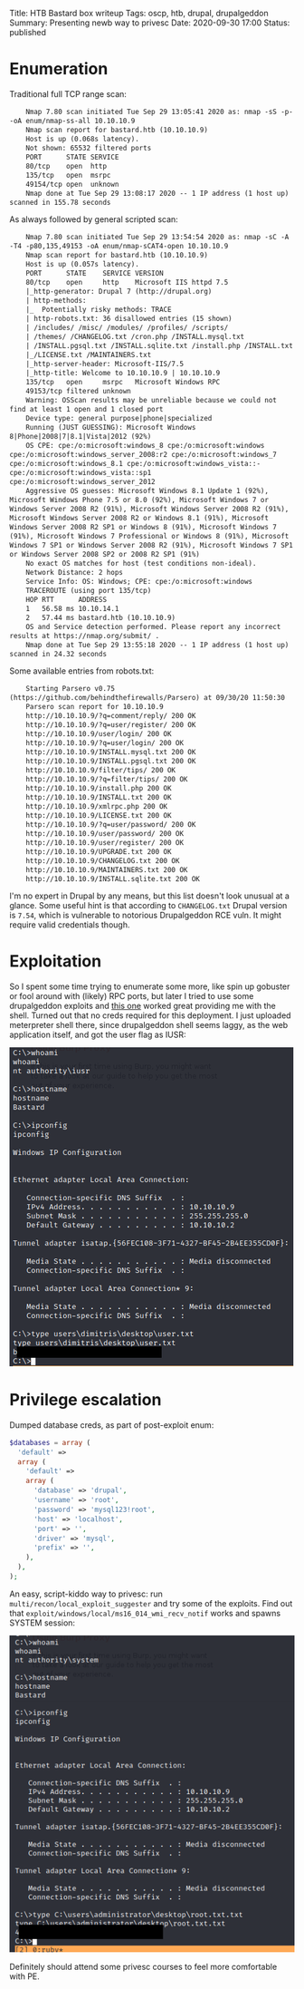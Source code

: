 Title: HTB Bastard box writeup
Tags: oscp, htb, drupal, drupalgeddon
Summary: Presenting newb way to privesc
Date: 2020-09-30 17:00
Status: published

# Enumeration
Traditional full TCP range scan:
```text
    Nmap 7.80 scan initiated Tue Sep 29 13:05:41 2020 as: nmap -sS -p- -oA enum/nmap-ss-all 10.10.10.9
    Nmap scan report for bastard.htb (10.10.10.9)
    Host is up (0.068s latency).
    Not shown: 65532 filtered ports
    PORT      STATE SERVICE
    80/tcp    open  http
    135/tcp   open  msrpc
    49154/tcp open  unknown
    Nmap done at Tue Sep 29 13:08:17 2020 -- 1 IP address (1 host up) scanned in 155.78 seconds
```
As always followed by general scripted scan:
```text
    Nmap 7.80 scan initiated Tue Sep 29 13:54:54 2020 as: nmap -sC -A -T4 -p80,135,49153 -oA enum/nmap-sCAT4-open 10.10.10.9
    Nmap scan report for bastard.htb (10.10.10.9)
    Host is up (0.057s latency).
    PORT      STATE    SERVICE VERSION
    80/tcp    open     http    Microsoft IIS httpd 7.5
    |_http-generator: Drupal 7 (http://drupal.org)
    | http-methods: 
    |_  Potentially risky methods: TRACE
    | http-robots.txt: 36 disallowed entries (15 shown)
    | /includes/ /misc/ /modules/ /profiles/ /scripts/ 
    | /themes/ /CHANGELOG.txt /cron.php /INSTALL.mysql.txt 
    | /INSTALL.pgsql.txt /INSTALL.sqlite.txt /install.php /INSTALL.txt 
    |_/LICENSE.txt /MAINTAINERS.txt
    |_http-server-header: Microsoft-IIS/7.5
    |_http-title: Welcome to 10.10.10.9 | 10.10.10.9
    135/tcp   open     msrpc   Microsoft Windows RPC
    49153/tcp filtered unknown
    Warning: OSScan results may be unreliable because we could not find at least 1 open and 1 closed port
    Device type: general purpose|phone|specialized
    Running (JUST GUESSING): Microsoft Windows 8|Phone|2008|7|8.1|Vista|2012 (92%)
    OS CPE: cpe:/o:microsoft:windows_8 cpe:/o:microsoft:windows cpe:/o:microsoft:windows_server_2008:r2 cpe:/o:microsoft:windows_7 cpe:/o:microsoft:windows_8.1 cpe:/o:microsoft:windows_vista::- cpe:/o:microsoft:windows_vista::sp1 cpe:/o:microsoft:windows_server_2012
    Aggressive OS guesses: Microsoft Windows 8.1 Update 1 (92%), Microsoft Windows Phone 7.5 or 8.0 (92%), Microsoft Windows 7 or Windows Server 2008 R2 (91%), Microsoft Windows Server 2008 R2 (91%), Microsoft Windows Server 2008 R2 or Windows 8.1 (91%), Microsoft Windows Server 2008 R2 SP1 or Windows 8 (91%), Microsoft Windows 7 (91%), Microsoft Windows 7 Professional or Windows 8 (91%), Microsoft Windows 7 SP1 or Windows Server 2008 R2 (91%), Microsoft Windows 7 SP1 or Windows Server 2008 SP2 or 2008 R2 SP1 (91%)
    No exact OS matches for host (test conditions non-ideal).
    Network Distance: 2 hops
    Service Info: OS: Windows; CPE: cpe:/o:microsoft:windows
    TRACEROUTE (using port 135/tcp)
    HOP RTT      ADDRESS
    1   56.58 ms 10.10.14.1
    2   57.44 ms bastard.htb (10.10.10.9)
    OS and Service detection performed. Please report any incorrect results at https://nmap.org/submit/ .
    Nmap done at Tue Sep 29 13:55:18 2020 -- 1 IP address (1 host up) scanned in 24.32 seconds
```
Some available entries from robots.txt:
```text
    Starting Parsero v0.75 (https://github.com/behindthefirewalls/Parsero) at 09/30/20 11:50:30
    Parsero scan report for 10.10.10.9
    http://10.10.10.9/?q=comment/reply/ 200 OK
    http://10.10.10.9/?q=user/register/ 200 OK
    http://10.10.10.9/user/login/ 200 OK
    http://10.10.10.9/?q=user/login/ 200 OK
    http://10.10.10.9/INSTALL.mysql.txt 200 OK
    http://10.10.10.9/INSTALL.pgsql.txt 200 OK
    http://10.10.10.9/filter/tips/ 200 OK
    http://10.10.10.9/?q=filter/tips/ 200 OK
    http://10.10.10.9/install.php 200 OK
    http://10.10.10.9/INSTALL.txt 200 OK
    http://10.10.10.9/xmlrpc.php 200 OK
    http://10.10.10.9/LICENSE.txt 200 OK
    http://10.10.10.9/?q=user/password/ 200 OK
    http://10.10.10.9/user/password/ 200 OK
    http://10.10.10.9/user/register/ 200 OK
    http://10.10.10.9/UPGRADE.txt 200 OK
    http://10.10.10.9/CHANGELOG.txt 200 OK
    http://10.10.10.9/MAINTAINERS.txt 200 OK
    http://10.10.10.9/INSTALL.sqlite.txt 200 OK
```
I'm no expert in Drupal by any means, but this list doesn't look unusual at a
glance. Some useful hint is that according to `CHANGELOG.txt` Drupal version is
`7.54`, which is vulnerable to notorious Drupalgeddon RCE vuln. It might require
valid credentials though. 

# Exploitation
So I spent some time trying to enumerate some more, like spin up gobuster or fool
around with (likely) RPC ports, but later I tried to use some drupalgeddon exploits
and [this one](https://www.exploit-db.com/exploits/44449) worked great providing
me with the shell. Turned out that no creds required for this deployment. I just 
uploaded meterpreter shell there, since drupalgeddon shell seems laggy, as the 
web application itself, and got the user flag as IUSR:

![user shell](/cstatic/htb-bastard/user-shell.png)

# Privilege escalation
Dumped database creds, as part of post-exploit enum:
```php
$databases = array (
  'default' => 
  array (
    'default' => 
    array (
      'database' => 'drupal',
      'username' => 'root',
      'password' => 'mysql123!root',
      'host' => 'localhost',
      'port' => '',
      'driver' => 'mysql',
      'prefix' => '',
    ),
  ),
);
```
An easy, script-kiddo way to privesc: run `multi/recon/local_exploit_suggester`
and try some of the exploits. Find out that `exploit/windows/local/ms16_014_wmi_recv_notif`
works and spawns SYSTEM session:

![system shell](/cstatic/htb-bastard/root-shell.png)

Definitely should attend some privesc courses to feel more comfortable with PE.
